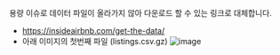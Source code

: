 용량 이슈로 데이터 파일이 올라가지 않아
다운로드 할 수 있는 링크로 대체합니다.

- https://insideairbnb.com/get-the-data/
- 아래 이미지의 첫번째 파일 (listings.csv.gz)
![image](https://github.com/user-attachments/assets/d948b28a-a201-4e47-81e1-74663da7569b)
